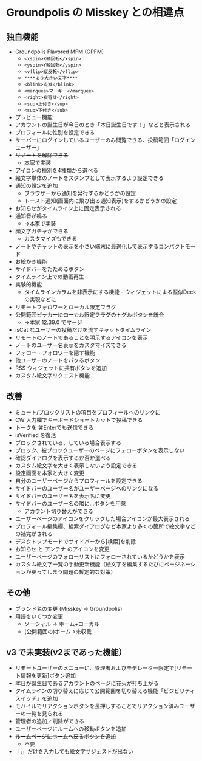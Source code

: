 # Groundpolis の Misskey との相違点

## 独自機能
- Groundpolis Flavored MFM (GPFM)
  - `<xspin>X軸回転</xspin>`
  - `<yspin>Y軸回転</yspin>`
  - `<vflip>縦反転</vflip>`
  - `****より大きい文字****`
  - `<blink>点滅</blink>`
  - `<marquee>マーキー</marquee>`
  - `<right>右寄せ</right>`
  - `<sup>上付き</sup>`
  - `<sub>下付き</sub>`
- プレビュー機能
- アカウントの誕生日が今日のとき「本日誕生日です！」などと表示される
- プロフィールに性別を設定できる
- サーバーにログインしているユーザーのみ閲覧できる、投稿範囲「ログインユーザー」
- ~~リノートを解除できる~~
  - 本家で実装
- アイコンの種別を4種類から選べる
- 絵文字単体のノートをスタンプとして表示するよう設定できる
- 通知の設定を追加
  - ブラウザーから通知を発行するかどうかの設定
  - トースト通知(画面内に飛び出る通知表示)をするかどうかの設定
- お知らせがタイムライン上に固定表示される
- ~~通知音が鳴る~~
  - →本家で実装
- 顔文字ガチャができる
	- カスタマイズもできる
- ノートやチャットの表示を小さい端末に最適化して表示するコンパクトモード
- お絵かき機能
- サイドバーをたためるボタン
- タイムライン上での動画再生
- 実験的機能
  - タイムラインカラムを非表示にする機能
		- ウィジェットによる擬似Deckの実現などに
- リモートフォロワーとローカル限定フラグ
- ~~公開範囲ピッカーにローカル限定フラグのトグルボタンを統合~~
  - →本家 12.39.0 でマージ
- isCat なユーザーの投稿だけを流すキャットタイムライン
- リモートのノートであることを明示するアイコンを表示
- ノートのユーザー名表示をカスタマイズできる
- フォロー・フォロワーを隠す機能
- 他ユーザーのノートをパクるボタン
- RSS ウィジェットに共有ボタンを追加
- カスタム絵文字リクエスト機能

## 改善
- ミュート/ブロックリストの項目をプロフィールへのリンクに
- CW 入力欄でキーボードショートカットで投稿できる
- トークを ⌘Enterでも送信できる
- isVerified を復活
- ブロックされている、している場合表示する
- ブロック、被ブロックユーザーのページにフォローボタンを表示しない
- 確認ダイアログを表示するか否か選べる
- カスタム絵文字を大きく表示しないよう設定できる
- 設定画面を本家と大きく変更
- 自分のユーザーページからプロフィールを設定できる
- サイドバーのユーザー名がユーザーページへのリンクになる
- サイドバーのユーザー名を表示名に変更
- サイドバーのユーザー名の隣に…ボタンを用意
  - アカウント切り替えができる
- ユーザーページのアイコンをクリックした場合アイコンが最大表示される
- プロフィール編集欄、検索ダイアログなど本家より多くの箇所で絵文字などの補完がされる
- デスクトップモードでサイドバーから[検索]を削除
- お知らせ と アンテナ のアイコンを変更
- ユーザーページのフォローリストにフォローされているかどうかを表示
- カスタム絵文字一覧の手動更新機能（絵文字を編集するたびにページネーションが戻ってしまう問題の暫定的な対策）

## その他
- ブランド名の変更 (Misskey -> Groundpolis)
- 用語をいくつか変更
  - ソーシャル → ホーム+ローカル
  - (公開範囲の)ホーム→未収載

## v3 で未実装(v2まであった機能）
- リモートユーザーのメニューに、管理者およびモデレーター限定で[リモート情報を更新]ボタン追加
- 本日が誕生日であるアカウントのページに花火が打ち上がる
- タイムラインの切り替えに応じて公開範囲を切り替える機能「ビジビリティスイッチ」を追加
- モバイルでリアクションボタンを長押しすることでリアクション済みユーザーの一覧を見られる
- 管理者の追加／削除ができる
- ユーザーページにルームへの移動ボタンを追加
- ~~ルームページにホームへ戻るボタンを追加~~
  - 不要
- 「:」だけを入力しても絵文字サジェストが出ない
